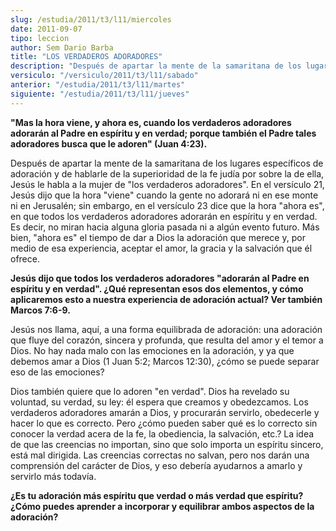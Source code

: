 ```yaml
---
slug: /estudia/2011/t3/l11/miercoles
date: 2011-09-07
tipo: leccion
author: Sem Dario Barba
title: "LOS VERDADEROS ADORADORES"
description: "Después de apartar la mente de la samaritana de los lugares específicos de  adoración y de hablarle de la superioridad de la fe judía por sobre la de ella,  Jesús le habla a la mujer de “los verdaderos adoradores”."
versiculo: "/versiculo/2011/t3/l11/sabado"
anterior: "/estudia/2011/t3/l11/martes"
siguiente: "/estudia/2011/t3/l11/jueves"
---
```


**"Mas la hora viene, y ahora es, cuando los verdaderos adoradores adorarán al Padre en espíritu y en verdad; porque también el Padre tales adoradores busca que le adoren" (Juan 4:23).**

Después de apartar la mente de la samaritana de los lugares específicos de adoración y de hablarle de la superioridad de la fe judía por sobre la de ella, Jesús le habla a la mujer de "los verdaderos adoradores". En el versículo 21, Jesús dijo que la hora "viene" cuando la gente no adorará ni en ese monte ni en Jerusalén; sin embargo, en el versículo 23 dice que la hora "ahora es", en que todos los verdaderos adoradores adorarán en espíritu y en verdad. Es decir, no miran hacia alguna gloria pasada ni a algún evento futuro. Más bien, "ahora es" el tiempo de dar a Dios la adoración que merece y, por medio de esa experiencia, aceptar el amor, la gracia y la salvación que él ofrece.

**Jesús dijo que todos los verdaderos adoradores "adorarán al Padre en espíritu y en verdad". ¿Qué representan esos dos elementos, y cómo aplicaremos esto a nuestra experiencia de adoración actual? Ver también Marcos 7:6-9.**

Jesús nos llama, aquí, a una forma equilibrada de adoración: una adoración que fluye del corazón, sincera y profunda, que resulta del amor y el temor a Dios. No hay nada malo con las emociones en la adoración, y ya que debemos amar a Dios (1 Juan 5:2; Marcos 12:30), ¿cómo se puede separar eso de las emociones?

Dios también quiere que lo adoren "en verdad". Dios ha revelado su voluntad, su verdad, su ley: él espera que creamos y obedezcamos. Los verdaderos adoradores amarán a Dios, y procurarán servirlo, obedecerle y hacer lo que es correcto. Pero ¿cómo pueden saber qué es lo correcto sin conocer la verdad acera de la fe, la obediencia, la salvación, etc.? La idea de que las creencias no importan, sino que solo importa un espíritu sincero, está mal dirigida. Las creencias correctas no salvan, pero nos darán una comprensión del carácter de Dios, y eso debería ayudarnos a amarlo y servirlo más todavía.

**¿Es tu adoración más espíritu que verdad o más verdad que espíritu? ¿Cómo puedes aprender a incorporar y equilibrar ambos aspectos de la adoración?**
